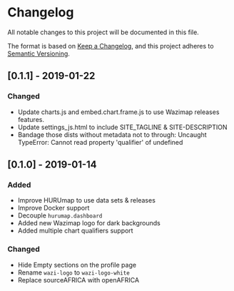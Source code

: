 # Changelog

All notable changes to this project will be documented in this file.

The format is based on [Keep a Changelog](https://keepachangelog.com/en/1.0.0/),
and this project adheres to [Semantic Versioning](https://semver.org/spec/v2.0.0.html).

## [0.1.1] - 2019-01-22

### Changed
- Update charts.js and embed.chart.frame.js to use Wazimap releases features.
- Update settings_js.html to include SITE_TAGLINE & SITE-DESCRIPTION
- Bandage those dists without metadata not to through: Uncaught TypeError: Cannot read property 'qualifier' of undefined

## [0.1.0] - 2019-01-14

### Added

- Improve HURUmap to use data sets & releases
- Improve Docker support
- Decouple `hurumap.dashboard`
- Added new Wazimap logo for dark backgrounds
- Added multiple chart qualifiers support

### Changed

- Hide Empty sections on the profile page
- Rename `wazi-logo` to `wazi-logo-white`
- Replace sourceAFRICA with openAFRICA
